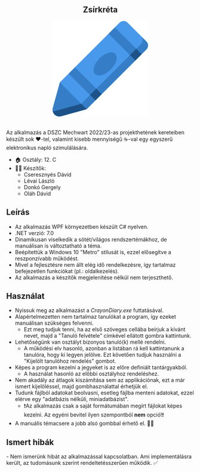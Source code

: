 <div align="center">
  <h2>Zsírkréta</h2>
  <img src="./CrayonDiary/assets/images/crayon.png" width="256" height="256" />
</div>
<br>
<p>Az alkalmazás a DSZC Mechwart 2022/23-as projekthetének kereteiben készült sok ❤️-tel, valamint kisebb mennyiségű ☕-val egy egyszerű elektronikus napló szimulálására.</p>

- 🏠 Osztály: 12. C
- 🙋‍♂️ Készítők:
  - Cseresznyés Dávid
  - Lévai László
  - Donkó Gergely
  - Oláh Dávid
  
<h2>Leírás</h2>

- Az alkalmazás WPF környezetben készült C# nyelven.
- .NET verzió: 7.0
- Dinamikusan viselkedik a sötét/világos rendszertémákhoz, de manuálisan is változtatható a téma.
- Beépítettük a Windows 10 "Metro" stílusát is, ezzel elősegítve a reszponzívabb működést.
- Mivel a fejlesztésre nem állt elég idő rendelkezésre, így tartalmaz befejezetlen funkciókat (pl.: oldalkezelés).
- Az alkalmazás a készítők megjelenítése nélkül nem terjeszthető.

<h2>Használat</h2>

- Nyissuk meg az alkalmazást a *CrayonDiary.exe* futtatásával.
- Alapértelmezetten nem tartalmaz tanulókat a program, így ezeket manuálisan szükséges felvenni.
  - Ezt meg tudjuk tenni, ha az első szöveges cellába beírjuk a kívánt nevet, majd a "Tanuló felvétele" címkével ellátott gombra kattintunk.
- Lehetőségünk van osztályt bizonyos tanuló(k) mellé rendelni.
  - A működési elv hasonló, azonban a listában rá kell kattintanunk a tanulóra, hogy ki legyen jelölve. Ezt követően tudjuk használni a "Kijelölt tanulóhoz rendelés" gombot.
- Képes a program kezelni a jegyeket is az előre definiált tantárgyakból.
  - A használat hasonló az előbbi osztályhoz rendeléshez.
- Nem akadály az átlagok kiszámítása sem az applikációnak, ezt a már ismert kijelöléssel, majd gombhasználattal érhetjük el.
- Tudunk fájlból adatokat beolvasni, esetleg fájlba menteni adatokat, ezzel elérve egy "adatbázis nélküli, miniadatbázist".
  - ❗Az alkalmazás csak a saját formátumában megírt fájlokat képes kezelni. Az egyéni bevitel ilyen szempontból **nem** opció!❗
- A manuális témacsere a jobb alsó gombbal érhető el. 🔦🌆

<h2>Ismert hibák</h2>
- Nem ismerünk hibát az alkalmazással kapcsolatban. Ami implementálásra került, az tudomásunk szerint rendeltetésszerűen működik. ✅
